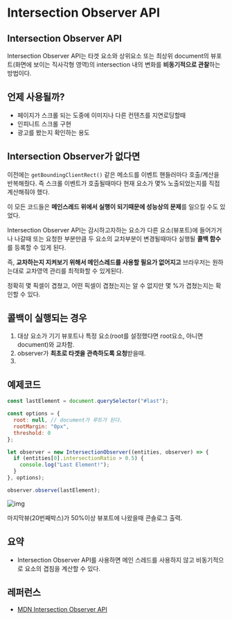# Intersection Observer API

## Intersection Observer API

Intersection Observer API는 타겟 요소와 상위요소 또는 최상위 document의 뷰포트(화면에 보이는 직사각형 영역)의 intersection 내의 변화를 **비동기적으로 관찰**하는 방법이다.



## 언제 사용될까?

- 페이지가 스크롤 되는 도중에 이미지나 다른 컨텐츠를 지연로딩할때
- 인피니트 스크롤 구현
- 광고를 봤는지 확인하는 용도



## Intersection Observer가 없다면

이전에는 `getBoundingClientRect()` 같은 메소드를 이벤트 핸들러마다 호출/계산을 반복해줬다. 즉 스크롤 이벤트가 호출될때마다 현재 요소가 몇% 노출되었는지를 직접 계산해줘야 했다.

이 모든 코드들은 **메인스레드 위에서 실행이 되기때문에 성능상의 문제**를 일으킬 수도 있었다.

Intersection Observer API는 감시하고자하는 요소가 다른 요소(뷰포트)에 들어가거나 나갈때 또는 요청한 부분만큼 두 요소의 교차부분이 변경될때마다 실행될 **콜백 함수**를 등록할 수 있게 된다.

즉, **교차하는지 지켜보기 위해서 메인스레드를 사용할 필요가 없어지고** 브라우저는 원하는대로 교차영역 관리를 최적화할 수 있게된다.

정확히 몇 픽셀이 겹쳤고, 어떤 픽셀이 겹쳤는지는 알 수 없지만 몇 %가 겹쳤는지는 확인할 수 있다.



## 콜백이 실행되는 경우

1. 대상 요소가 기기 뷰포트나 특정 요소(root를 설정했다면 root요소, 아니면 document)와 교차함.
2. observer가 **최초로 타겟을 관측하도록 요청**받을때.
3. 

## 예제코드

```jsx
const lastElement = document.querySelector("#last");

const options = {
  root: null, // document가 루트가 된다.
  rootMargin: "0px",
  threshold: 0
};

let observer = new IntersectionObserver((entities, observer) => {
  if (entities[0].intersectionRatio > 0.5) {
    console.log("Last Element!");
  }
}, options);

observer.observe(lastElement);
```

![img](https://i.postimg.cc/yxvv0fTg/image.png)

마지막뷰(20번째박스)가 50%이상 뷰포트에 나왔을때 콘솔로그 출력.



## 요약

- Intersection Observer API를 사용하면 메인 스레드를 사용하지 않고 비동기적으로 요소의 겹침을 계산할 수 있다.

## 레퍼런스

- [MDN Intersection Observer API](https://developer.mozilla.org/ko/docs/Web/API/Intersection_Observer_API)